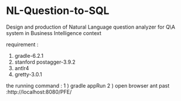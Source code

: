 # NL-Question-to-SQL
Design and production of Natural Language question analyzer for Q\A system in Business Intelligence context 

requirement :
1) gradle-6.2.1
2) stanford postagger-3.9.2
3) antlr4
4) gretty-3.0.1

the running command :
1 ) gradle appRun 
2 ) open browser ant past :http://localhost:8080/PFE/
